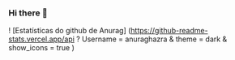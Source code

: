 ### Hi there 👋

! [Estatísticas do github de Anurag] (https://github-readme-stats.vercel.app/api ? Username = anuraghazra & theme = dark & ​​show_icons = true )

<!--
**GuilhermeSantosCoelho/GuilhermeSantosCoelho** is a ✨ _special_ ✨ repository because its `README.md` (this file) appears on your GitHub profile.

Here are some ideas to get you started:

- 🔭 I’m currently working on ...
- 🌱 I’m currently learning ...
- 👯 I’m looking to collaborate on ...
- 🤔 I’m looking for help with ...
- 💬 Ask me about ...
- 📫 How to reach me: ...
- 😄 Pronouns: ...
- ⚡ Fun fact: ...
-->

